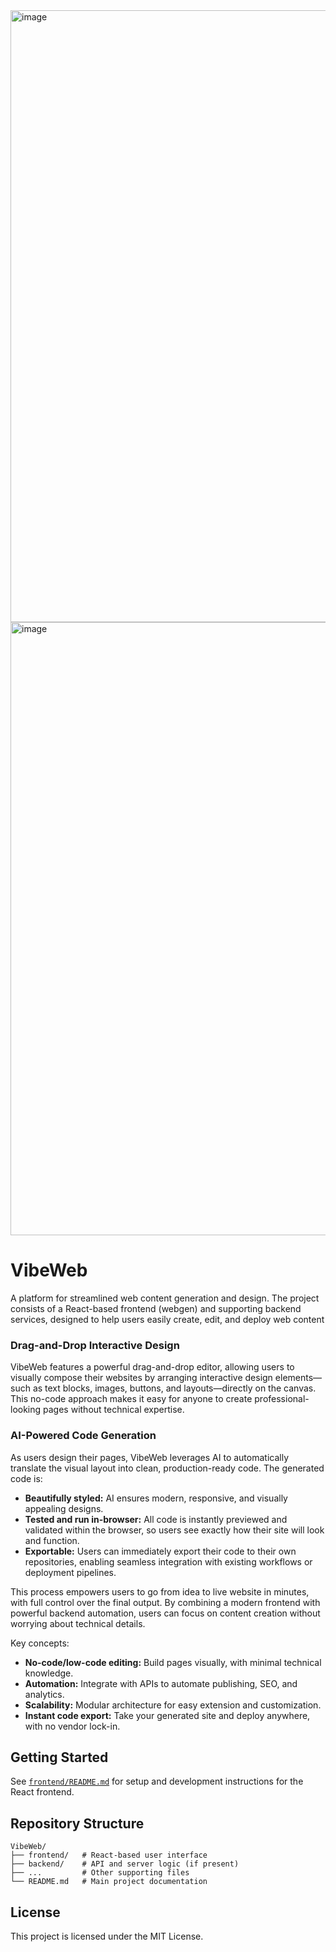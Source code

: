 <img width="1537" height="979" alt="image" src="https://github.com/user-attachments/assets/7cdfe566-1d19-4929-98d2-57d6906bc895" />
<img width="1537" height="981" alt="image" src="https://github.com/user-attachments/assets/1efb87f4-357f-47ac-9d08-c2a916d8b8bd" />

# VibeWeb
A platform for streamlined web content generation and design. The project consists of a React-based frontend (webgen) and supporting backend services, designed to help users easily create, edit, and deploy web content

### Drag-and-Drop Interactive Design
VibeWeb features a powerful drag-and-drop editor, allowing users to visually compose their websites by arranging interactive design elements—such as text blocks, images, buttons, and layouts—directly on the canvas. This no-code approach makes it easy for anyone to create professional-looking pages without technical expertise.

### AI-Powered Code Generation
As users design their pages, VibeWeb leverages AI to automatically translate the visual layout into clean, production-ready code. The generated code is:
- **Beautifully styled:** AI ensures modern, responsive, and visually appealing designs.
- **Tested and run in-browser:** All code is instantly previewed and validated within the browser, so users see exactly how their site will look and function.
- **Exportable:** Users can immediately export their code to their own repositories, enabling seamless integration with existing workflows or deployment pipelines.

This process empowers users to go from idea to live website in minutes, with full control over the final output. By combining a modern frontend with powerful backend automation, users can focus on content creation without worrying about technical details.

Key concepts:
- **No-code/low-code editing:** Build pages visually, with minimal technical knowledge.
- **Automation:** Integrate with APIs to automate publishing, SEO, and analytics.
- **Scalability:** Modular architecture for easy extension and customization.
- **Instant code export:** Take your generated site and deploy anywhere, with no vendor lock-in.

## Getting Started
See [`frontend/README.md`](frontend/README.md) for setup and development instructions for the React frontend.

## Repository Structure
```
VibeWeb/
├── frontend/   # React-based user interface
├── backend/    # API and server logic (if present)
├── ...         # Other supporting files
└── README.md   # Main project documentation
```

## License
This project is licensed under the MIT License.

